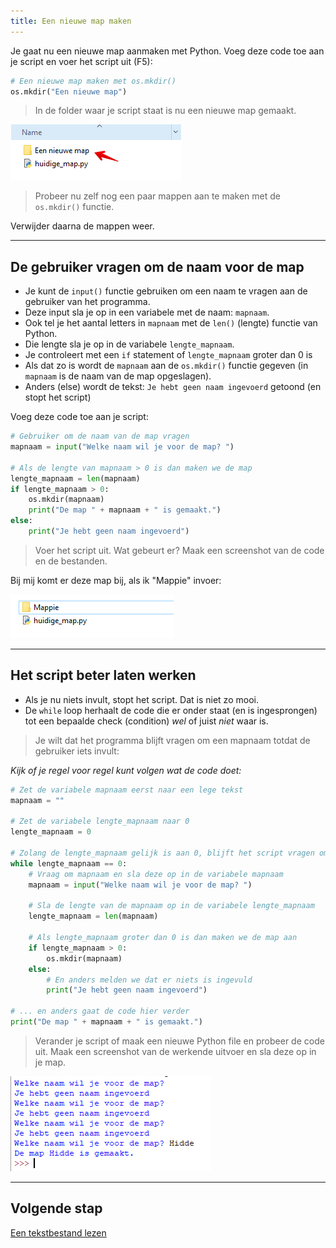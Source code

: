 ```yaml
---
title: Een nieuwe map maken
---
```


Je gaat nu een nieuwe map aanmaken met Python. 
Voeg deze code toe aan je script en voer het script uit (F5):

```python
# Een nieuwe map maken met os.mkdir()
os.mkdir("Een nieuwe map")
```

> In de folder waar je script staat is nu een nieuwe map gemaakt.

![](new-folder.png)

> Probeer nu zelf nog een paar mappen aan te maken met de `os.mkdir()` functie.

Verwijder daarna de mappen weer.

---

## De gebruiker vragen om de naam voor de map
- Je kunt de `input()` functie gebruiken om een naam te vragen aan de gebruiker van het programma.
- Deze input sla je op in een variabele met de naam: `mapnaam`. 
- Ook tel je het aantal letters in `mapnaam` met de `len()` (lengte) functie van Python.
- Die lengte sla je op in de variabele `lengte_mapnaam`.
- Je controleert met een `if` statement of `lengte_mapnaam` groter dan 0 is
- Als dat zo is wordt de `mapnaam` aan de `os.mkdir()` functie gegeven (in `mapnaam` is de naam van de map opgeslagen).
- Anders (else) wordt de tekst: `Je hebt geen naam ingevoerd` getoond (en stopt het script)

Voeg deze code toe aan je script:

```python
# Gebruiker om de naam van de map vragen
mapnaam = input("Welke naam wil je voor de map? ")

# Als de lengte van mapnaam > 0 is dan maken we de map
lengte_mapnaam = len(mapnaam)
if lengte_mapnaam > 0:
    os.mkdir(mapnaam)
    print("De map " + mapnaam + " is gemaakt.")
else:
    print("Je hebt geen naam ingevoerd")
```

> Voer het script uit. Wat gebeurt er? Maak een screenshot van de code en de bestanden.

Bij mij komt er deze map bij, als ik "Mappie" invoer:

![Mappie](mappie.png)

---

## Het script beter laten werken
-  Als je nu niets invult, stopt het script. Dat is niet zo mooi.
- De `while` loop herhaalt de code die er onder staat (en is ingesprongen) tot een bepaalde check (condition) *wel* of juist *niet* waar is.

> Je wilt dat het programma blijft vragen om een mapnaam totdat de gebruiker iets invult:

*Kijk of je regel voor regel kunt volgen wat de code doet:*

```python
# Zet de variabele mapnaam eerst naar een lege tekst
mapnaam = ""

# Zet de variabele lengte_mapnaam naar 0
lengte_mapnaam = 0

# Zolang de lengte_mapnaam gelijk is aan 0, blijft het script vragen om de mapnaam
while lengte_mapnaam == 0:
    # Vraag om mapnaam en sla deze op in de variabele mapnaam
    mapnaam = input("Welke naam wil je voor de map? ")

    # Sla de lengte van de mapnaam op in de variabele lengte_mapnaam
    lengte_mapnaam = len(mapnaam)

    # Als lengte_mapnaam groter dan 0 is dan maken we de map aan
    if lengte_mapnaam > 0:
        os.mkdir(mapnaam)
    else:
        # En anders melden we dat er niets is ingevuld
        print("Je hebt geen naam ingevoerd")

# ... en anders gaat de code hier verder
print("De map " + mapnaam + " is gemaakt.")
```

> Verander je script of maak een nieuwe Python file en probeer de code uit. 
> Maak een screenshot van de werkende uitvoer en sla deze op in je map.

![](while_mapnaam.png)

---


## Volgende stap
 [Een tekstbestand lezen](../03-read-file)
